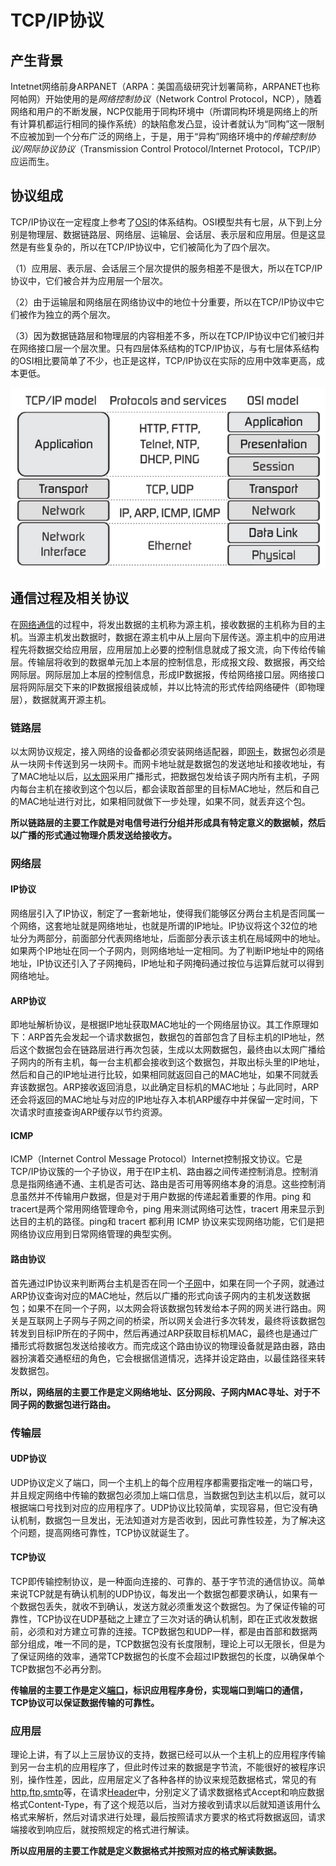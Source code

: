 # TCP/IP协议

## 产生背景

Intetnet网络前身ARPANET（ARPA：美国高级研究计划署简称，ARPANET也称阿帕网）开始使用的是*网络控制协议*（Network Control Protocol，NCP），随着网络和用户的不断发展，NCP仅能用于同构环境中（所谓同构环境是网络上的所有计算机都运行相同的操作系统）的缺陷愈发凸显，设计者就认为“同构”这一限制不应被加到一个分布广泛的网络上，于是，用于“异构”网络环境中的*传输控制协议/网际协议协议*（Transmission Control Protocol/Internet Protocol，TCP/IP）应运而生。

## 协议组成

TCP/IP协议在一定程度上参考了[OSI](https://baike.baidu.com/item/OSI/5520)的体系结构。OSI模型共有七层，从下到上分别是物理层、数据链路层、网络层、运输层、会话层、表示层和应用层。但是这显然是有些复杂的，所以在TCP/IP协议中，它们被简化为了四个层次。

（1）应用层、表示层、会话层三个层次提供的服务相差不是很大，所以在TCP/IP协议中，它们被合并为应用层一个层次。

（2）由于运输层和网络层在网络协议中的地位十分重要，所以在TCP/IP协议中它们被作为独立的两个层次。

（3）因为数据链路层和物理层的内容相差不多，所以在TCP/IP协议中它们被归并在网络接口层一个层次里。只有四层体系结构的TCP/IP协议，与有七层体系结构的OSI相比要简单了不少，也正是这样，TCP/IP协议在实际的应用中效率更高，成本更低。

![image-20200917110516427](TCPIP协议.assets/image-20200917110516427.png)

## 通信过程及相关协议

在[网络通信](https://baike.baidu.com/item/网络通信/9636548)的过程中，将发出数据的主机称为源主机，接收数据的主机称为目的主机。当源主机发出数据时，数据在源主机中从上层向下层传送。源主机中的应用进程先将数据交给应用层，应用层加上必要的控制信息就成了报文流，向下传给传输层。传输层将收到的数据单元加上本层的控制信息，形成报文段、数据报，再交给网际层。网际层加上本层的控制信息，形成IP数据报，传给网络接口层。网络接口层将网际层交下来的IP数据报组装成帧，并以比特流的形式传给网络硬件（即物理层），数据就离开源主机。

### 链路层

以太网协议规定，接入网络的设备都必须安装网络适配器，即[网卡](https://baike.baidu.com/item/网卡/155684)，数据包必须是从一块网卡传送到另一块网卡。而网卡地址就是数据包的发送地址和接收地址，有了MAC地址以后，[以太网](https://baike.baidu.com/item/以太网/99684)采用广播形式，把数据包发给该子网内所有主机，子网内每台主机在接收到这个包以后，都会读取首部里的目标MAC地址，然后和自己的MAC地址进行对比，如果相同就做下一步处理，如果不同，就丢弃这个包。

**所以链路层的主要工作就是对电信号进行分组并形成具有特定意义的数据帧，然后以广播的形式通过物理介质发送给接收方。**

### 网络层

#### IP协议

网络层引入了IP协议，制定了一套新地址，使得我们能够区分两台主机是否同属一个网络，这套地址就是网络地址，也就是所谓的IP地址。IP协议将这个32位的地址分为两部分，前面部分代表网络地址，后面部分表示该主机在局域网中的地址。如果两个IP地址在同一个子网内，则网络地址一定相同。为了判断IP地址中的网络地址，IP协议还引入了子网掩码，IP地址和子网掩码通过按位与运算后就可以得到网络地址。

#### ARP协议

即地址解析协议，是根据IP地址获取MAC地址的一个网络层协议。其工作原理如下：ARP首先会发起一个请求数据包，数据包的首部包含了目标主机的IP地址，然后这个数据包会在链路层进行再次包装，生成以太网数据包，最终由以太网广播给子网内的所有主机，每一台主机都会接收到这个数据包，并取出标头里的IP地址，然后和自己的IP地址进行比较，如果相同就返回自己的MAC地址，如果不同就丢弃该数据包。ARP接收返回消息，以此确定目标机的MAC地址；与此同时，ARP还会将返回的MAC地址与对应的IP地址存入本机ARP缓存中并保留一定时间，下次请求时直接查询ARP缓存以节约资源。

#### ICMP

ICMP（Internet Control Message Protocol）Internet控制报文协议。它是TCP/IP协议簇的一个子协议，用于在IP主机、路由器之间传递控制消息。控制消息是指网络通不通、主机是否可达、路由是否可用等网络本身的消息。这些控制消息虽然并不传输用户数据，但是对于用户数据的传递起着重要的作用。ping 和 tracert是两个常用网络管理命令，ping 用来测试网络可达性，tracert 用来显示到达目的主机的路径。ping和 tracert 都利用 ICMP 协议来实现网络功能，它们是把网络协议应用到日常网络管理的典型实例。

#### 路由协议

首先通过IP协议来判断两台主机是否在同一个[子网](https://baike.baidu.com/item/子网/1186929)中，如果在同一个子网，就通过ARP协议查询对应的MAC地址，然后以广播的形式向该子网内的主机发送数据包；如果不在同一个子网，以太网会将该数据包转发给本子网的网关进行路由。网关是互联网上子网与子网之间的桥梁，所以网关会进行多次转发，最终将该数据包转发到目标IP所在的子网中，然后再通过ARP获取目标机MAC，最终也是通过广播形式将数据包发送给接收方。而完成这个路由协议的物理设备就是路由器，路由器扮演着交通枢纽的角色，它会根据信道情况，选择并设定路由，以最佳路径来转发数据包。

**所以，网络层的主要工作是定义网络地址、区分网段、子网内MAC寻址、对于不同子网的数据包进行路由。**

### 传输层

#### UDP协议

UDP协议定义了端口，同一个主机上的每个应用程序都需要指定唯一的端口号，并且规定网络中传输的数据包必须加上端口信息，当数据包到达主机以后，就可以根据端口号找到对应的应用程序了。UDP协议比较简单，实现容易，但它没有确认机制，数据包一旦发出，无法知道对方是否收到，因此可靠性较差，为了解决这个问题，提高网络可靠性，TCP协议就诞生了。

#### TCP协议

TCP即传输控制协议，是一种面向连接的、可靠的、基于字节流的通信协议。简单来说TCP就是有确认机制的UDP协议，每发出一个数据包都要求确认，如果有一个数据包丢失，就收不到确认，发送方就必须重发这个数据包。为了保证传输的可靠性，TCP协议在UDP基础之上建立了三次对话的确认机制，即在正式收发数据前，必须和对方建立可靠的连接。TCP数据包和UDP一样，都是由首部和数据两部分组成，唯一不同的是，TCP数据包没有长度限制，理论上可以无限长，但是为了保证网络的效率，通常TCP数据包的长度不会超过IP数据包的长度，以确保单个TCP数据包不必再分割。

**传输层的主要工作是定义[端口](https://baike.baidu.com/item/端口/103505)，标识应用程序身份，实现端口到端口的通信，TCP协议可以保证数据传输的可靠性。**

### 应用层

理论上讲，有了以上三层协议的支持，数据已经可以从一个主机上的应用程序传输到另一台主机的应用程序了，但此时传过来的数据是字节流，不能很好的被程序识别，操作性差，因此，应用层定义了各种各样的协议来规范数据格式，常见的有[http](https://baike.baidu.com/item/http/243074),[ftp](https://baike.baidu.com/item/FTP%E5%8D%8F%E8%AE%AE/7651119?fr=aladdin),[smtp](https://baike.baidu.com/item/smtp/175887)等，在请求[Header](https://baike.baidu.com/item/Header/688992)中，分别定义了请求数据格式Accept和响应数据格式Content-Type，有了这个规范以后，当对方接收到请求以后就知道该用什么格式来解析，然后对请求进行处理，最后按照请求方要求的格式将数据返回，请求端接收到响应后，就按照规定的格式进行解读。

**所以应用层的主要工作就是定义数据格式并按照对应的格式解读数据。**